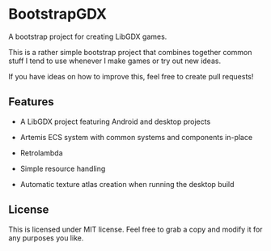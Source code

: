 # BootstrapGDX
A bootstrap project for creating LibGDX games.

This is a rather simple bootstrap project that combines together
common stuff I tend to use whenever I make games or try out new
ideas.

If you have ideas on how to improve this, feel free to create pull requests!

## Features

- A LibGDX project featuring Android and desktop projects

- Artemis ECS system with common systems and components in-place

- Retrolambda

- Simple resource handling

- Automatic texture atlas creation when running the desktop build

## License

This is licensed under MIT license. Feel free to grab a copy and modify
it for any purposes you like.

